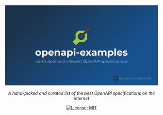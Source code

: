 <div align="center">

![Header](./header.png)

_A hand-picked and curated list of the best OpenAPI specifications on the internet_

[![License: MIT](https://img.shields.io/badge/License-MIT-yellow.svg)](https://opensource.org/licenses/MIT)

</div>
